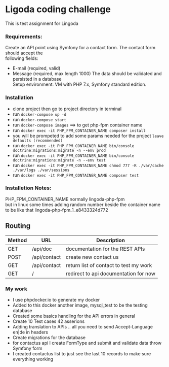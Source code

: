 Ligoda coding challenge
========================
This is test assignment for Lingoda 

### Requirements:
Create an API point using Symfony for a contact form. The contact form should accept the  
following fields:  
* E-mail (required, valid)
* Message (required, max length 1000)
The data should be validated and persisted in a database  
Setup environment: VM with PHP 7.x, Symfony standard edition.  

### Installation 
- clone project then go to project directory in terminal
- run `docker-compose up -d` 
- run `docker-compose start` 
- run `docker-compose images` ==> to get php-fpm container name
- run `docker exec -it PHP_FPM_CONTAINER_NAME composer install` 
- you will be prompeted to add some params needed for the project `leave defaults (recommended)`
- run `docker exec -it PHP_FPM_CONTAINER_NAME bin/console doctrine:migrations:migrate -n --env prod`
- run `docker exec -it PHP_FPM_CONTAINER_NAME bin/console doctrine:migrations:migrate -n --env test`
- run `docker exec -it PHP_FPM_CONTAINER_NAME chmod 777 -R ./var/cache ./var/logs ./var/sessions`
- run `docker exec -it PHP_FPM_CONTAINER_NAME composer test`

### Installetion Notes:
PHP_FPM_CONTAINER_NAME normally lingoda-php-fpm  
but in linux some times adding random number beside the container name to be like that lingoda-php-fpm_1_e8433324d772

## Routing
Method|URL|Description
------|---------|-----------
GET|/api/doc|documentation for the REST APIs
POST|/api/contact|create new contact us
GET|/api/contact|return list of contact to test my work
GET|/|redirect to api documentation for now

### My work
- I use phpdocker.io to generate my docker
- Added to this docker another image, mysql_test to be the testing database
- Created some basics handling for the API errors in general
- Create 10 Test cases 42 asserions 
- Adding translation to APIs .. all you need to send Accept-Language en|de in headers
- Create migrations for the database
- for contactus api I create FormType and submit and validate data throw Symfony form
- I created contactus list to just see the last 10 records to make sure everything working


